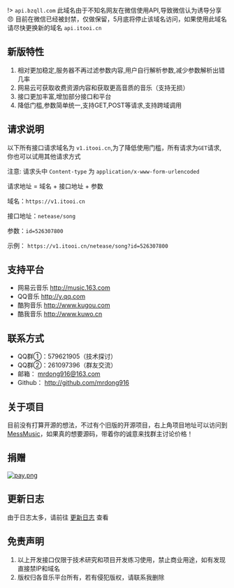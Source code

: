 !>  `api.bzqll.com` 此域名由于不知名网友在微信使用API,导致微信认为诱导分享 :angry: 目前在微信已经被封禁，仅做保留，5月底将停止该域名访问，如果使用此域名请尽快更换新的域名 `api.itooi.cn`

## 新版特性

1. 相对更加稳定,服务器不再过滤参数内容,用户自行解析参数,减少参数解析出错几率
2. 网易云可获取收费资源内容和获取更高音质的音乐（支持无损）
3. 接口更加丰富,增加部分接口和平台
4. 降低门槛,参数简单统一,支持GET,POST等请求,支持跨域调用

## 请求说明

以下所有接口请求域名为 `v1.itooi.cn`,为了降低使用门槛，所有请求为`GET`请求,你也可以试用其他请求方式

注意: 请求头中 `Content-type` 为 `application/x-www-form-urlencoded`

请求地址 = 域名 + 接口地址 + 参数

域名：`https://v1.itooi.cn`

接口地址：`netease/song`

参数：`id=526307800`

示例： `https://v1.itooi.cn/netease/song?id=526307800`

## 支持平台
    
- 网易云音乐 http://music.163.com
- QQ音乐 http://y.qq.com
- 酷狗音乐 http://www.kugou.com
- 酷我音乐 http://www.kuwo.cn

## 联系方式

- QQ群①：579621905（技术探讨）
- QQ群②：261097396（群友交流）
- 邮箱： mrdong916@163.com
- Github： http://github.com/mrdong916

## 关于项目

目前没有打算开源的想法，不过有个旧版的开源项目，右上角项目地址可以访问到 [MessMusic](http://github.com/MessMusic)，如果真的想要源码，带着你的诚意来找群主讨论价格！

## 捐赠
 
[![pay.png](https://i.loli.net/2019/04/26/5cc2a151aebe2.png)](https://i.loli.net/2019/04/26/5cc2a151aebe2.png)

## 更新日志

由于日志太多，请前往 [更新日志](changeLog.md) 查看


## 免责声明

1. 以上开发接口仅限于技术研究和项目开发练习使用，禁止商业用途，如有发现直接禁IP和域名
2. 版权归各音乐平台所有，若有侵犯版权，请联系我删除

